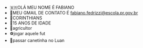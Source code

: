 - 🇧🇷OLÁ MEU NOME É FABIANO
- 🤝MEU GMAIL DE CONTATO É fabiano.fedrizzi@escola.pr.gov.br
- 💯CORINTHIANS
- 🎊15 ANOS DE IDADE
- 🌱agricultor
- ⚽jogar aquele fut
- 🤙passar canetinha no Luan

